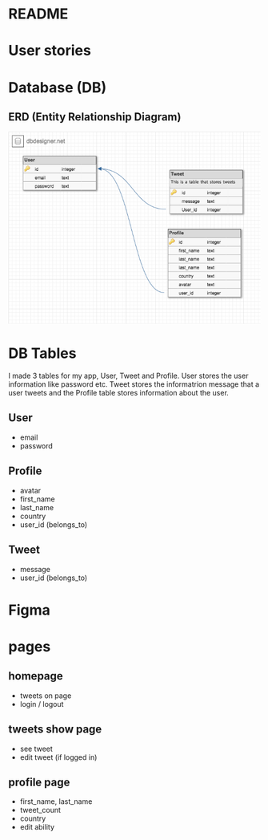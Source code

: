 # README

# User stories

# Database (DB)
## ERD (Entity Relationship Diagram)
![erd database](/docs/images/erd.png)


# DB Tables
I made 3 tables for my app, User, Tweet and Profile. User stores the user information like password etc. Tweet stores
 the informatrion message that a user tweets and the Profile table stores information about the user.
 
## User
- email
- password
 
## Profile
- avatar
- first_name
- last_name
- country
- user_id (belongs_to)
 
## Tweet
- message
- user_id (belongs_to)

# Figma


# pages
## homepage
- tweets on page
- login / logout

## tweets show page
- see tweet
- edit tweet (if logged in)

## profile page
- first_name, last_name
- tweet_count
- country
- edit ability 